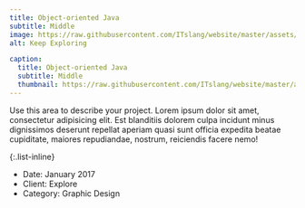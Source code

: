 ```yaml
---
title: Object-oriented Java
subtitle: Middle
image: https://raw.githubusercontent.com/ITslang/website/master/assets/img/timeline/2.jpg
alt: Keep Exploring

caption:
  title: Object-oriented Java
  subtitle: Middle
  thumbnail: https://raw.githubusercontent.com/ITslang/website/master/assets/img/timeline/2.jpg
---
```

Use this area to describe your project. Lorem ipsum dolor sit amet, consectetur adipisicing elit. Est blanditiis dolorem culpa incidunt minus dignissimos deserunt repellat aperiam quasi sunt officia expedita beatae cupiditate, maiores repudiandae, nostrum, reiciendis facere nemo!

{:.list-inline}
- Date: January 2017
- Client: Explore
- Category: Graphic Design

